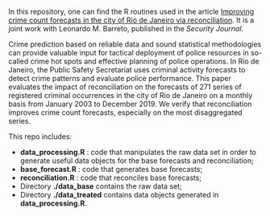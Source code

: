 In this repository, one can find the R routines used in the article [Improving crime count forecasts in the city of Rio de Janeiro via reconciliation](https://doi.org/10.1057/s41284-024-00433-5). It is a joint work with Leonardo M. Barreto, published in the _Security Journal_.

Crime prediction based on reliable data and sound statistical methodologies can provide valuable input for tactical deployment of police resources in so-called crime hot spots and effective planning of police operations. In Rio de Janeiro, the Public Safety Secretariat uses criminal activity forecasts to detect crime patterns and evaluate police performance. This paper evaluates the impact of reconciliation on the forecasts of 271 series of registered criminal occurrences in the city of Rio de Janeiro on a monthly basis from January 2003 to December 2019. We verify that reconciliation improves crime count forecasts, especially on the most disaggregated series.

This repo includes:

- **data_processing.R** : code that manipulates the raw data set in order to generate useful data objects for the base forecasts and reconciliation;
- **base_forecast.R** : code that generates base forecasts;
- **reconciliation.R** : code that reconciles base forecasts;
- Directory **./data_base** contains the raw data set;
- Directory **./data_treated** contains data objects generated in **data_processing.R**.
